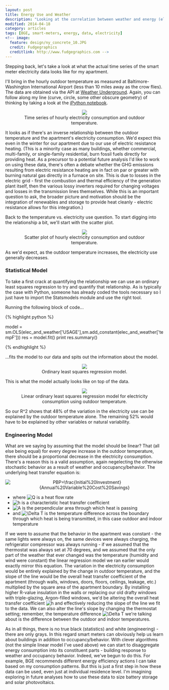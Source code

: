 ```yaml
---
layout: post
title: Energy Use and Weather
description: "Looking at the correlation between weather and energy (electricity) consumption."
modified: 2014-04-18
category: articles
tags: [BGE, smart-meters, energy, data, electricity]
<!-- image:
  feature: design/ny_concrete_10.JPG
  credit: Fudgegraphics
  creditlink: http://www.fudgegraphics.com -->
---
```


Stepping back, let's take a look at what the actual time series of the smart meter electricity data looks like for my apartment.

I'll bring in the hourly outdoor temperature as measured at Baltimore-Washington International Airport (less than 10 miles away as the crow flies).  The data are obtained via the API at <a href='http://www.wunderground.com/weather/api'>Weather Underground</a>.  Again, you can follow along my line (curve, circle, some other obscure geometry) of thinking by taking a look at the <a href='http://nbviewer.ipython.org/github/jtelszasz/my_energy/blob/master/My_Energy_And_Weather.ipynb?create=1'>iPython notebook</a>.

<center>
<figure>
  <a href="{{ site.url }}/images/2014-04/Elec_and_Temp_TS.png"><img src="{{ site.url }}/images/2014-04/Elec_and_Temp_TS.png"></a>
  <figcaption>Time series of hourly electricity consumption and outdoor temperature.</figcaption>
</figure>
</center>

It looks as if there's an inverse relationship between the outdoor temperature and the apartment's electricity consumption.  We'd expect this even in the winter for our apartment due to our use of electric resistance heating.  (This is a minority case as many buildings, whether commercial, multi-family, or single-family residential, burn fossil fuels directly for providing heat.  As a precursor to a potential future analysis I'd like to work on using these data, there's often a debate whether the GHG emissions resulting from electric resistance heating are in fact on par or greater with burning natural gas directly in a furnace on site.  This is due to losses in the electric grid - first the combustion and thermal efficiency of the generation plant itself, then the various lossy inverters required for changing voltages and losses in the transmission lines themselves.  While this is an important question to ask, the broader picture and motivation should be the integration of renewables and storage to provide heat cleanly - electric resistance allows for this integration.)

Back to the temperature vs. electricity use question.  To start digging into the relationship a bit, we'll start with the scatter plot.

<center>
<figure>
  <a href="{{ site.url }}/images/2014-04/Elec_and_Temp_Scatter.png"><img src="{{ site.url }}/images/2014-04/Elec_and_Temp_Scatter.png"></a>
  <figcaption>Scatter plot of hourly electricity consumption and outdoor temperature.</figcaption>
</figure>
</center>

As we'd expect, as the outdoor temperature increases, the electricity use generally decreases.  

### Statistical Model

To take a first crack at quantifying the relationship we can use an ordinary least squares regression to try and quantify that relationship.  As is typically the case with Python, someone has already coded the tools necessary so I just have to import the Statsmodels module and use the right tool.

Running the following block of code...

{% highlight python %}

model = sm.OLS(elec_and_weather['USAGE'],sm.add_constant(elec_and_weather['tempF']))
res = model.fit()
print res.summary()

{% endhighlight %}

...fits the model to our data and spits out the information about the model.

<center>
<figure>
  <a href="{{ site.url }}/images/2014-04/Elec_and_Temp_OLS_Output.png"><img src="{{ site.url }}/images/2014-04/Elec_and_Temp_OLS_Output.png"></a>
  <figcaption>Ordinary least squares regression model.</figcaption>
</figure>
</center>

This is what the model actually looks like on top of the data.

<center>
<figure>
  <a href="{{ site.url }}/images/2014-04/Elec_and_Temp_OLS.png"><img src="{{ site.url }}/images/2014-04/Elec_and_Temp_OLS.png"></a>
  <figcaption>Linear ordinary least squares regression model for electricity consumption using outdoor temperature.</figcaption>
</figure>
</center>

So our R^2 shows that 48% of the variation in the electricity use can be explained by the outdoor temperature alone.  The remaining 52% would have to be explained by other variables or natural variability.

### Engineering Model

What are we saying by assuming that the model should be linear?  That (all else being equal) for every degree increase in the outdoor temperature, there should be a proportional decrease in the electricity consumption.  There's a reason this is a valid assumption, again negelecting the otherwise stochastic behavior as a result of weather and occupancy/behavior.  The underlying heat transfer equation is:

<center>
<img src="http://latex.codecogs.com/png.latex?PBP=\frac{Initial%20Investment}{Annual%20Variable%20Cost%20Savings}" alt="PBP=\frac{Initial%20Investment}{Annual%20Variable%20Cost%20Savings}"/>
</center>

* where <img src="http://latex.codecogs.com/png.latex?\inline Q" alt="Q"/> is a heat flow rate
* <img src="http://latex.codecogs.com/png.latex?\inline h" alt="h"/> is a characteristic heat transfer coefficient
* <img src="http://latex.codecogs.com/png.latex?\inline A" alt="A"/> is the perpendicular area through which heat is passing
* and <img src="http://latex.codecogs.com/png.latex?\inline \Delta T" alt="\Delta T"/> is the temperature difference across the boundary through which heat is being transmitted, in this case outdoor and indoor temperature

If we were to assume that the behavior in the apartment was constant - the same lights were always on, the same devices were always charging, the refrigerator compressor was always running - if we assumed that the thermostat was always set at 70 degrees, and we assumed that the only part of the weather that ever changed was the temperature (humidity and wind were constant) the linear regression model we ran earlier would exactly mirror this equation.  The variation in the electricity consumption would be entirely explained by the change in outdoor temperature, and the slope of the line would be the overall heat transfer coefficient of the apartment (through walls, windows, doors, floors, ceilings, leakage, etc.) multiplied by the square area of the apartment boundary.  By installing higher R-value insulation in the walls or replacing our old drafty windows with triple-glazing, Argon-filled windows, we'd be altering the overall heat transfer coefficient <img src="http://latex.codecogs.com/png.latex?\inline h" alt="h"/> and effectively reducing the slope of the line we fit to the data.  We can also alter the line's slope by changing the thermostat setting; remember, the temperature difference <img src="http://latex.codecogs.com/png.latex?\inline \Delta T" alt="\Delta T"/> we're talking about is the difference between the outdoor and indoor temperatures.

As in all things, there is no true black (statistics) and white (engineering) - there are only grays.  In this regard smart meters can  obviously help us learn about buildings in addition to occupancy/behavior.  With clever algorithms (not the simple linear model I've used above) we can start to disaggregate energy consumption into its constituent parts - building response to weather and occupancy behavior.  Indeed, we've begun to do this.  For example, BGE recommends different energy efficiency actions I can take based on my consumption patterns.  But this is just a first step in how these data can be used, even just at individual residence level.  I'm imagining exploring in future analyses how to use these data to size battery storage and solar photovoltaics.


